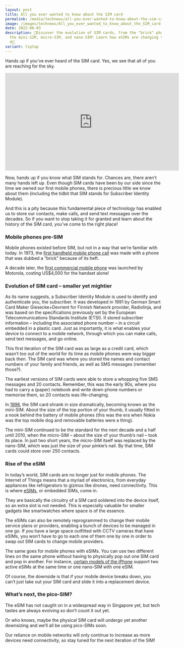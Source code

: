 ```yaml
---
layout: post
title: All you ever wanted to know about the SIM card
permalink: /media/technews/all-you-ever-wanted-to-know-about-the-sim-card-history/
image: /images/technews/All_you_ever_wanted_to_know_about_the_SIM_card.jpg
date: 2022-06-03
description: 📱Discover the evolution of SIM cards, from the "brick" phones to
  the mini-SIM, micro-SIM, and nano-SIM! Learn how eSIMs are changing the game.
  🌐🔗
variant: tiptap
---
```

<p>Hands up if you’ve ever heard of the SIM card. Yes, we see that all of
you are reaching for the sky.</p>
<div class="iframe-wrapper">
<iframe height="315" width="560" allowfullscreen="true" frameborder="0" src="https://www.youtube.com/embed/G5wANyk3Fv0?si=QaCwZDPGN3ivM60R"></iframe>
</div>
<p>Now, hands up if you know what SIM stands for. Chances are, there aren’t
many hands left up. Even though SIM cards have been by our side since the
time we owned our first mobile phones, there is precious little we know
about them (including the tidbit that SIM stands for Subscriber Identity
Module).</p>
<p>And this is a pity because this fundamental piece of technology has enabled
us to store our contacts, make calls, and send text messages over the decades.
So if you want to stop taking it for granted and learn about the history
of the SIM card, you’ve come to the right place!</p>
<h3>Mobile phones pre-SIM</h3>
<p>Mobile phones existed before SIM, but not in a way that we’re familiar
with today. In 1973, the <a href="https://www.theguardian.com/technology/2013/apr/03/mobile-phone-40th-anniversary" rel="noopener noreferrer nofollow" target="_blank">first handheld mobile phone call</a> was
made with a phone that was dubbed a “brick” because of its heft.</p>
<p>A decade later, the <a href="https://www.tigermobiles.com/evolution/#zeroPhone" rel="noopener noreferrer nofollow" target="_blank">first commercial mobile phone</a> was
launched by Motorola, costing US$4,000 for the handset alone!</p>
<h3>Evolution of SIM card – smaller yet mightier</h3>
<p>As its name suggests, a Subscriber Identity Module is used to identify
and authenticate you, the subscriber. It was developed in 1991 by German
Smart Card Maker Giesecke+Devrient for Finnish Network provider, Radiolinja,
and was based on the specifications previously set by the European Telecommunications
Standards Institute (ETSI). It stored subscriber information – including
the associated phone number – in a circuit embedded in a plastic card.
Just as importantly, it is what enables your device to connect to a mobile
network, through which you can make calls, send text messages, and go online.</p>
<p>This first iteration of the SIM card was as large as a credit card, which
wasn’t too out of the world for its time as mobile phones were way bigger
back then. The SIM card was where you stored the names and contact numbers
of your family and friends, as well as SMS messages (remember those?).</p>
<p>The earliest versions of SIM cards were able to store a whopping five
SMS messages and 20 contacts. Remember, this was the early 90s, where you
had to carry a (paper) notebook and write down phone numbers or memorise
them, so 20 contacts was life-changing.</p>
<p>In <a href="https://www.aeris.com/news/post/the-history-of-the-sim-card-where-its-going-and-where-its-been/" rel="noopener noreferrer nofollow" target="_blank">1996</a>,
the SIM card shrank in size dramatically, becoming known as the mini-SIM.
About the size of the top portion of your thumb, it usually fitted in a
nook behind the battery of mobile phones (this was the era when Nokia was
the top mobile dog and removable batteries were a thing).</p>
<p>The mini-SIM continued to be the standard for the next decade and a half
until 2010, when the micro-SIM – about the size of your thumb’s nail –
took its place. In just two short years, the micro-SIM itself was replaced
by the nano-SIM, which was just the size of your pinkie’s nail. By that
time, SIM cards could store over 250 contacts.</p>
<h3>Rise of the eSIM</h3>
<p>In today’s world, SIM cards are no longer just for mobile phones. The
Internet of Things means that a myriad of electronics, from everyday appliances
like refrigerators to gizmos like drones, need connectivity. This is where
<a href="https://sea.pcmag.com/mobile-phones/42461/what-is-an-esim-card" rel="noopener noreferrer nofollow" target="_blank">eSIMs</a>, or embedded SIMs, come in.</p>
<p>They are basically the circuitry of a SIM card soldered into the device
itself, so an extra slot is not needed. This is especially valuable for
smaller gadgets like smartwatches where space is of the essence.</p>
<p>The eSIMs can also be remotely reprogrammed to change their mobile service
plans or providers, enabling a bunch of devices to be managed in one go.
If you have a large space outfitted with CCTV cameras that have eSIMs,
you won’t have to go to each one of them one by one in order to swap out
SIM cards to change mobile providers.</p>
<p>The same goes for mobile phones with eSIMs. You can use two different
lines on the same phone without having to physically pop out one SIM card
and pop in another. For instance, <a href="https://support.apple.com/en-sg/HT209044" rel="noopener noreferrer nofollow" target="_blank">certain models of the iPhone</a> support
two active eSIMs at the same time or one nano-SIM with one eSIM.</p>
<p>Of course, the downside is that if your mobile device breaks down, you
can’t just take out your SIM card and slide it into a replacement device.</p>
<h3>What’s next, the pico-SIM?</h3>
<p>The eSIM has not caught on in a widespread way in Singapore yet, but tech
tastes are always evolving so don’t count it out yet.</p>
<p>Or who knows, maybe the physical SIM card will undergo yet another downsizing
and we’ll all be using pico-SIMs soon.</p>
<p>Our reliance on mobile networks will only continue to increase as more
devices need connectivity, so stay tuned for the next iteration of the
SIM!</p>